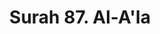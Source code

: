 ---
title       : "Surah 87. Al-A'la"
DATE        : 7/25/2018 9:18:18 AM
draft       : false
TYPE        : "quran"
layout      : "surah"
BookCode    : "ARB"
SurahNumber : "87"
TotalAyah   : "19"
---